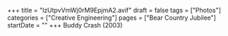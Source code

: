 +++
title = "lzUtpvVmWj0rM9EpjmA2.avif"
draft = false
tags = ["Photos"]
categories = ["Creative Engineering"]
pages = ["Bear Country Jubilee"]
startDate = ""
+++
Buddy Crash (2003)
